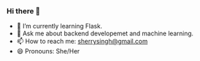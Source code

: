 ### Hi there 👋

- 🌱 I’m currently learning Flask.
- 💬 Ask me about backend developemet and machine learning.
- 📫 How to reach me: sherrysingh@gmail.com
- 😄 Pronouns: She/Her

